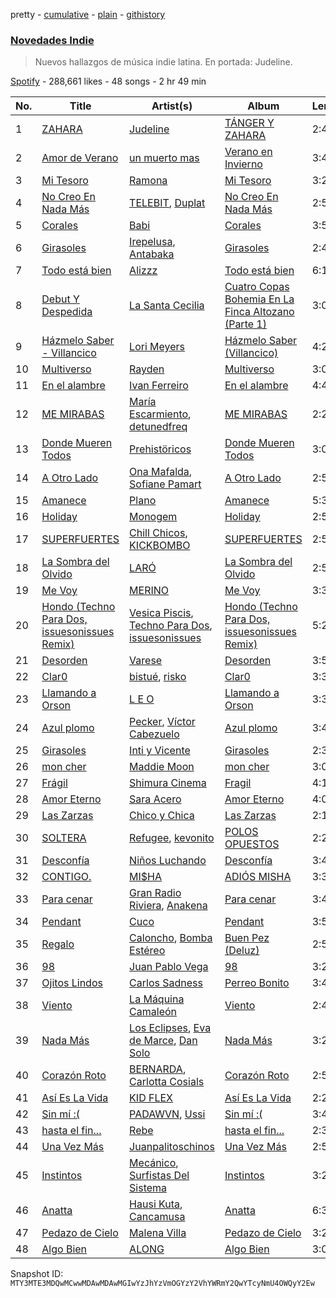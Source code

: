 pretty - [cumulative](/playlists/cumulative/37i9dQZF1DXaaU1AaHpZeu.md) - [plain](/playlists/plain/37i9dQZF1DXaaU1AaHpZeu) - [githistory](https://github.githistory.xyz/mackorone/spotify-playlist-archive/blob/main/playlists/plain/37i9dQZF1DXaaU1AaHpZeu)

### [Novedades Indie](https://open.spotify.com/playlist/37i9dQZF1DXaaU1AaHpZeu)

> Nuevos hallazgos de música indie latina\. En portada: Judeline.

[Spotify](https://open.spotify.com/user/spotify) - 288,661 likes - 48 songs - 2 hr 49 min

| No. | Title | Artist(s) | Album | Length |
|---|---|---|---|---|
| 1 | [ZAHARA](https://open.spotify.com/track/2gKbwgaAQQRRYWpcA2psY3) | [Judeline](https://open.spotify.com/artist/1H6X7yhnXZg73f9bssaj1Q) | [TÁNGER Y ZAHARA](https://open.spotify.com/album/5DY4F3ttRGWWJoPJBcy4Ys) | 2:40 |
| 2 | [Amor de Verano](https://open.spotify.com/track/2XvJurdJip7XdjW1j1EfS8) | [un muerto mas](https://open.spotify.com/artist/31BzLsWVOEfGQTDIe6atC0) | [Verano en Invierno](https://open.spotify.com/album/54NK5gk2Gx0fkycE2hUiM5) | 3:48 |
| 3 | [Mi Tesoro](https://open.spotify.com/track/1V6Tp4pBAHByhlZrMTOYxd) | [Ramona](https://open.spotify.com/artist/3K8X4ZoPqijzc6QSP4eAQF) | [Mi Tesoro](https://open.spotify.com/album/1507DkjEBQqhE2xXHrOTOT) | 3:26 |
| 4 | [No Creo En Nada Más](https://open.spotify.com/track/0Xq9uq2fbeGuqnEQTlz0Os) | [TELEBIT](https://open.spotify.com/artist/1IppeXcGxXcEec0znuY7bI), [Duplat](https://open.spotify.com/artist/74Bgwc5zD9KyNHiMqy2QJO) | [No Creo En Nada Más](https://open.spotify.com/album/3PC7CwahBxsgyDZzbeM0VY) | 2:53 |
| 5 | [Corales](https://open.spotify.com/track/0k2S7GrwuyTHtn8n7yqGpQ) | [Babi](https://open.spotify.com/artist/5nP79s99csrvcOiXTGjVfg) | [Corales](https://open.spotify.com/album/1VL42wvmpV8NhxTmbYY7fq) | 3:51 |
| 6 | [Girasoles](https://open.spotify.com/track/7zzwQcizDtPUAOh7Yhu8w0) | [Irepelusa](https://open.spotify.com/artist/3KaNWDYObY73SDpcZBRzuw), [Antabaka](https://open.spotify.com/artist/29zzot2JWF1UulgI5NiUM4) | [Girasoles](https://open.spotify.com/album/3NRrvyNoWKbhaKne5wovfg) | 2:48 |
| 7 | [Todo está bien](https://open.spotify.com/track/7mDCKxyt76ao6zoqQb1fiv) | [Alizzz](https://open.spotify.com/artist/23herDudxPBB3S81GB5uG3) | [Todo está bien](https://open.spotify.com/album/5bQI76VLd3mxqse1gRF6y0) | 6:16 |
| 8 | [Debut Y Despedida](https://open.spotify.com/track/7CvBC3ZivExveWMMjXBYS9) | [La Santa Cecilia](https://open.spotify.com/artist/2FZrEn80eCoWrrkGXPLF0v) | [Cuatro Copas Bohemia En La Finca Altozano \(Parte 1\)](https://open.spotify.com/album/3KbLlf8Q7t6kboFlaSML23) | 3:03 |
| 9 | [Házmelo Saber \- Villancico](https://open.spotify.com/track/4jnK8EVzhmA3S49kE74i8N) | [Lori Meyers](https://open.spotify.com/artist/3mOsjj1MhocRVwOejIZlTi) | [Házmelo Saber \(Villancico\)](https://open.spotify.com/album/3zZd7v3VZzv8ahlrSzNtwm) | 4:27 |
| 10 | [Multiverso](https://open.spotify.com/track/7JaqtJbkdwqREniRjBTAaD) | [Rayden](https://open.spotify.com/artist/6G43BFwUJvFWbev3knhgEa) | [Multiverso](https://open.spotify.com/album/0nrT7FTdjR4xS3DJrRzY6X) | 3:01 |
| 11 | [En el alambre](https://open.spotify.com/track/6Qwk9439qugiJTIAUoD1lh) | [Ivan Ferreiro](https://open.spotify.com/artist/3qUrABCNqnkb5gc2YmPVzP) | [En el alambre](https://open.spotify.com/album/0JS4s21UcLEpvZhqAFUuqg) | 4:47 |
| 12 | [ME MIRABAS](https://open.spotify.com/track/4mBwGpQCG1Kx3q9a1EtNdw) | [María Escarmiento](https://open.spotify.com/artist/7sRtI3bMrrgSFkNs2jFHrl), [detunedfreq](https://open.spotify.com/artist/3Arhn0WJKerUnT3OXU705K) | [ME MIRABAS](https://open.spotify.com/album/3EXIgQUHkB1uOQeu3WEdQz) | 2:23 |
| 13 | [Donde Mueren Todos](https://open.spotify.com/track/44oCQkDKciyv322yWTCOTz) | [Prehistöricos](https://open.spotify.com/artist/1DmSwSzxDlSDJMPWobjzcB) | [Donde Mueren Todos](https://open.spotify.com/album/7H9luEo8S8ZrmfTXeBvpgM) | 3:09 |
| 14 | [A Otro Lado](https://open.spotify.com/track/2FoPCBf6phSI3xeDJUetJ6) | [Ona Mafalda](https://open.spotify.com/artist/6HomUrLEVWcZjlXQTEjMyb), [Sofiane Pamart](https://open.spotify.com/artist/4RB2EEsmLhQTOSVQQpDzNg) | [A Otro Lado](https://open.spotify.com/album/56qVdoQqOSIj9yd1XGv1Pr) | 2:55 |
| 15 | [Amanece](https://open.spotify.com/track/6HKuxsAa6tCoIcBi8pCsZe) | [Plano](https://open.spotify.com/artist/0yeQVsx3NrVR2TCLyvTWG1) | [Amanece](https://open.spotify.com/album/0MQWqKc8nJ1rmrmQFZx8a8) | 5:32 |
| 16 | [Holiday](https://open.spotify.com/track/4OcGEJ7GR6i6ADd3D0Z2gR) | [Monogem](https://open.spotify.com/artist/4rNzwpjkFq8A7SeCMKBkEV) | [Holiday](https://open.spotify.com/album/37a9Xqe5ZExOQA50uWGz3G) | 2:51 |
| 17 | [SUPERFUERTES](https://open.spotify.com/track/2A3B8keylsyUqWQu6PLn1y) | [Chill Chicos](https://open.spotify.com/artist/6QkU4dEKBiGy3rOepPOhnG), [KICKBOMBO](https://open.spotify.com/artist/7A2htSu45kogVfNBMD4Xgh) | [SUPERFUERTES](https://open.spotify.com/album/49ym3YTrnIl83wQOt47kFN) | 2:58 |
| 18 | [La Sombra del Olvido](https://open.spotify.com/track/0OIrWcxtfqOBQsyeqil8QR) | [LARÓ](https://open.spotify.com/artist/30BfEIsC9RFTPJDIVy43ri) | [La Sombra del Olvido](https://open.spotify.com/album/3q9m1JtXaiPkFXpozedk6F) | 2:51 |
| 19 | [Me Voy](https://open.spotify.com/track/13SXLp15vkWeg2KYdEjMCL) | [MERINO](https://open.spotify.com/artist/6oUhPlreIDCXfoUSUcXOam) | [Me Voy](https://open.spotify.com/album/0uD9oScwrWQvm5OPCvxeB2) | 3:39 |
| 20 | [Hondo \(Techno Para Dos, issuesonissues Remix\)](https://open.spotify.com/track/6EI5sPngX6pBttwOHya9j4) | [Vesica Piscis](https://open.spotify.com/artist/215IxsTB1f6DHjI84nXJm6), [Techno Para Dos](https://open.spotify.com/artist/16KDZP134RdE0F1peBL56h), [issuesonissues](https://open.spotify.com/artist/2dzJGWoV8Hdmq2ZnpbTGG0) | [Hondo \(Techno Para Dos, issuesonissues Remix\)](https://open.spotify.com/album/4U8wUMf1YW7sRhrAuVi2Mn) | 5:21 |
| 21 | [Desorden](https://open.spotify.com/track/52EmSXkdJ2wvrfu4aUAfoY) | [Varese](https://open.spotify.com/artist/5DG278QHnEKfWW9zAGFeRg) | [Desorden](https://open.spotify.com/album/1AePedyRPFkUCs80EPerMZ) | 3:56 |
| 22 | [Clar0](https://open.spotify.com/track/1RifH5Rgg0eVTE3yMfjt5n) | [bistué](https://open.spotify.com/artist/0kvyt0JO9ccgvhfqFu7xrR), [risko](https://open.spotify.com/artist/76S9tWvZEynS5QanzUkkjw) | [Clar0](https://open.spotify.com/album/6bsNMtzQJsb37Z3WZKcQNw) | 3:36 |
| 23 | [Llamando a Orson](https://open.spotify.com/track/4BZnOWgnNV1ayvAsByp3Kp) | [L E O](https://open.spotify.com/artist/3NlTAtfmLjoRSJ0vzck3G2) | [Llamando a Orson](https://open.spotify.com/album/0ghw5RE3TBjJf2P2eva28r) | 3:31 |
| 24 | [Azul plomo](https://open.spotify.com/track/3q5D4vh961XhqND455NFYC) | [Pecker](https://open.spotify.com/artist/0iMUmxPO9u0zUYEhDeajy3), [Víctor Cabezuelo](https://open.spotify.com/artist/2Ba0v7AY4kqOmlHSCdEm2M) | [Azul plomo](https://open.spotify.com/album/08PoQWGKvegNyoT5mgbCXq) | 3:47 |
| 25 | [Girasoles](https://open.spotify.com/track/3eZF3DQo3wmT7PUD5PQSPz) | [Inti y Vicente](https://open.spotify.com/artist/4VVwBj04GbOfjT07az5SgD) | [Girasoles](https://open.spotify.com/album/03uRy5s9Wp6jZd36eOLhds) | 2:33 |
| 26 | [mon cher](https://open.spotify.com/track/5k5ZXvaZXbGhKldLf7K1g8) | [Maddie Moon](https://open.spotify.com/artist/4Bpw0DO4ri8ngNl38rLkDS) | [mon cher](https://open.spotify.com/album/5zrZGRITW8CiRnY9ZVWliH) | 3:08 |
| 27 | [Frágil](https://open.spotify.com/track/1OAvXFENwTeB57HdbkVCni) | [Shimura Cinema](https://open.spotify.com/artist/7z354pYj5tj4i4k702WZMV) | [Fragil](https://open.spotify.com/album/4GDMyxCpgnu5gzpkiGxLda) | 4:13 |
| 28 | [Amor Eterno](https://open.spotify.com/track/15mhJMc37ieKLLlirEyojq) | [Sara Acero](https://open.spotify.com/artist/6W6fsqgVlpnVT4hRA4eAA3) | [Amor Eterno](https://open.spotify.com/album/7M9nPmhZpVh57zxHJmYQl2) | 4:04 |
| 29 | [Las Zarzas](https://open.spotify.com/track/64Rnf31Ma32xvYFl0i6jwq) | [Chico y Chica](https://open.spotify.com/artist/3fCxdiR6eGEUVGruslnovV) | [Las Zarzas](https://open.spotify.com/album/3NrzjxIwaTbgf4DVblD58I) | 2:14 |
| 30 | [SOLTERA](https://open.spotify.com/track/1CdmDgAWvZRdCQlnXqhzCj) | [Refugee](https://open.spotify.com/artist/65GZg7V2p8KsgXcr72slTx), [kevonito](https://open.spotify.com/artist/65lEq4tOJZ2iS6J5M6kyqz) | [POLOS OPUESTOS](https://open.spotify.com/album/5jmrG2S9L9pjVzgm0M58Fl) | 2:29 |
| 31 | [Desconfía](https://open.spotify.com/track/4g5E2lrh7pqczz59XCeeyn) | [Niños Luchando](https://open.spotify.com/artist/32ssrEXNswpY4dF56WYYZl) | [Desconfía](https://open.spotify.com/album/0bEH4rhUaB5p1VKafxgLPv) | 3:48 |
| 32 | [CONTIGO.](https://open.spotify.com/track/39Y3GUoS7hUIz3saZSe5Jq) | [MI$HA](https://open.spotify.com/artist/7jojyXUh1Yl4Sw2Y5KfGYQ) | [ADIÓS MISHA](https://open.spotify.com/album/5WZ2d0x1HNPy7PoG88NAGq) | 3:31 |
| 33 | [Para cenar](https://open.spotify.com/track/7vJgPTBxooGDJ8U6b4JtUE) | [Gran Radio Riviera](https://open.spotify.com/artist/3RUegLawnCVTlcsbFk6fUq), [Anakena](https://open.spotify.com/artist/0kHEttD7XzMjXbZtMq6XYo) | [Para cenar](https://open.spotify.com/album/7ygO1HGSFyUiRzbefypRAh) | 3:41 |
| 34 | [Pendant](https://open.spotify.com/track/45iJnPjul5yDYefM6GEYZB) | [Cuco](https://open.spotify.com/artist/2Tglaf8nvDzwSQnpSrjLHP) | [Pendant](https://open.spotify.com/album/5Byl3llMQRhBj88mYrEbGS) | 3:55 |
| 35 | [Regalo](https://open.spotify.com/track/3MXOxopceDsYngMsEpYBkN) | [Caloncho](https://open.spotify.com/artist/2z3KntXLyEF5Lvz1kpdBoA), [Bomba Estéreo](https://open.spotify.com/artist/5n9bMYfz9qss2VOW89EVs2) | [Buen Pez \(Deluz\)](https://open.spotify.com/album/3s2UhG2xtyqzAVc9qGqWpe) | 2:57 |
| 36 | [98](https://open.spotify.com/track/3H7oZCSHd0QbV79Ur2wCPZ) | [Juan Pablo Vega](https://open.spotify.com/artist/2PfyKA4qhjkxUVkerTCxz0) | [98](https://open.spotify.com/album/6FIyZQ7DHCY6Jlg3AbrF50) | 3:26 |
| 37 | [Ojitos Lindos](https://open.spotify.com/track/6d75HkONd1lWqz7EqhTXwT) | [Carlos Sadness](https://open.spotify.com/artist/2LCcy9CZWwZ7Vvykt8IVVq) | [Perreo Bonito](https://open.spotify.com/album/0HCSF1DdzkwdJjhIyB026B) | 3:48 |
| 38 | [Viento](https://open.spotify.com/track/10YxtMOKTJzbeNITBrgjTT) | [La Máquina Camaleón](https://open.spotify.com/artist/6NIyDDyPBRTyPZ6ggjE8Rj) | [Viento](https://open.spotify.com/album/4cat7GFdLkaz3H8oQ6KkY9) | 2:48 |
| 39 | [Nada Más](https://open.spotify.com/track/2zGgmBG8ARyxzFQWwZR1aF) | [Los Eclipses](https://open.spotify.com/artist/21EtvnD59JJJiUP0qZP7WY), [Eva de Marce](https://open.spotify.com/artist/1UgwU7ChXfMkwH9t6ivW2E), [Dan Solo](https://open.spotify.com/artist/7E1ZwNnXreZgJpmTNUJva7) | [Nada Más](https://open.spotify.com/album/4CmNOJ4aObpDo3bUSIq8Hz) | 3:23 |
| 40 | [Corazón Roto](https://open.spotify.com/track/5rBKKmiqq4PkU4eaQHuW6m) | [BERNARDA](https://open.spotify.com/artist/4AMFwj85joZJusmm6uK6AW), [Carlotta Cosials](https://open.spotify.com/artist/3npNxahICTnLgXUWuw2ZAC) | [Corazón Roto](https://open.spotify.com/album/7j0hVxaar4vsfLMVDIqZLU) | 2:50 |
| 41 | [Así Es La Vida](https://open.spotify.com/track/5kKcUB7m62c0i2730ngXky) | [KID FLEX](https://open.spotify.com/artist/3MG0nEhYET2TCkegY1QBP6) | [Así Es La Vida](https://open.spotify.com/album/6eofDi5JqseBb7UQ1u6gkP) | 2:27 |
| 42 | [Sin mí :\(](https://open.spotify.com/track/2ntg6Vit9Dfc3FigiFmALf) | [PADAWVN](https://open.spotify.com/artist/68xpgCrWeZtoeRVQh7JiFE), [Ussi](https://open.spotify.com/artist/7LttRGU0XWmv7IbukE57sF) | [Sin mí :\(](https://open.spotify.com/album/68zk4WJbT68djgnHkYrtG4) | 3:47 |
| 43 | [hasta el fin...](https://open.spotify.com/track/1SClgIMnmOClyLFAcmDrhm) | [Rebe](https://open.spotify.com/artist/09JzopXDnVeP5YvaNh7VhF) | [hasta el fin...](https://open.spotify.com/album/6RITlOLptfS8N5NXskk3Fn) | 2:38 |
| 44 | [Una Vez Más](https://open.spotify.com/track/5LlnAjooR2wbayEMbUYrgT) | [Juanpalitoschinos](https://open.spotify.com/artist/2QznoP8SaZXOHkgZfvHlZa) | [Una Vez Más](https://open.spotify.com/album/6NOk6A4qqQHNQv5XXbUaUB) | 2:56 |
| 45 | [Instintos](https://open.spotify.com/track/4j8t4hyR1Q9SO3oQlgoam6) | [Mecánico](https://open.spotify.com/artist/2oUsBhAi9Mac4BjHxt55ct), [Surfistas Del Sistema](https://open.spotify.com/artist/5lB9hKk7gAgG5tkb9N1LaJ) | [Instintos](https://open.spotify.com/album/7sQaOy9wPUgiq2KM94RbES) | 3:28 |
| 46 | [Anatta](https://open.spotify.com/track/6mBiUBEIfOhpJB9bnlQspd) | [Hausi Kuta](https://open.spotify.com/artist/5iVb4hi1IDpP6NKIKdEwpF), [Cancamusa](https://open.spotify.com/artist/6GSnSFc0O2JMkPkGcBFsNc) | [Anatta](https://open.spotify.com/album/6d8WkEhkPtYhj7rms84hpG) | 6:38 |
| 47 | [Pedazo de Cielo](https://open.spotify.com/track/0BwmQzBb4aZyJpTSb3gvrH) | [Malena Villa](https://open.spotify.com/artist/0RlibgJa8rtPvVn415J6WN) | [Pedazo de Cielo](https://open.spotify.com/album/3GpV6vyK5tlNLo9Ih8zcUG) | 3:29 |
| 48 | [Algo Bien](https://open.spotify.com/track/2zS6n9ovwDFIvosQgR21W9) | [ALONG](https://open.spotify.com/artist/1tbJON658Utp3LCByyGz6v) | [Algo Bien](https://open.spotify.com/album/2g3u4R0jfMP5e0WdPKcjPL) | 3:06 |

Snapshot ID: `MTY3MTE3MDQwMCwwMDAwMDAwMGIwYzJhYzVmOGYzY2VhYWRmY2QwYTcyNmU4OWQyY2Ew`
